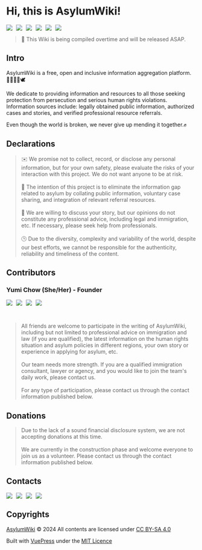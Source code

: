 # Hi, this is **AsylumWiki**!

<p style="display: flex; gap: 10px;">
  <img src="https://img.shields.io/github/stars/AsylumWiki/asylum-wiki?style=flat-square&label=Stars">
  <img src="https://img.shields.io/github/watchers/AsylumWiki/asylum-wiki?style=flat-square&label=Watchers">
  <img src="https://img.shields.io/github/contributors/AsylumWiki/asylum-wiki?style=flat-square&label=Contributors">
  <img src="https://img.shields.io/github/created-at/AsylumWiki/asylum-wiki?style=flat-square&label=CreatedAt">
  <img src="https://img.shields.io/github/last-commit/AsylumWiki/asylum-wiki?display_timestamp=author&style=flat-square&label=Last%20Commit">
  <img src="https://img.shields.io/badge/License-CC_BY%E2%80%93SA_4.0-green?style=flat-square">
</p>

> 🚧 This Wiki is being compiled overtime and will be released ASAP.

## Intro

AsylumWiki is a free, open and inclusive information aggregation platform.🏳️‍🌈🏳️‍⚧️🕊️

We dedicate to providing information and resources to all those seeking protection from persecution and serious human rights violations. Information sources include: legally obtained public information, authorized cases and stories, and verified professional resource referrals.

Even though the world is broken, we never give up mending it together.✊

## Declarations

> ✉️ We promise not to collect, record, or disclose any personal information, but for your own safety, please evaluate the risks of your interaction with this project. We do not want anyone to be at risk.  
> <br>
> 🚀 The intention of this project is to eliminate the information gap related to asylum by collating public information, voluntary case sharing, and integration of relevant referral resources.  
> <br>
> 💝 We are willing to discuss your story, but our opinions do not constitute any professional advice, including legal and immigration, etc. If necessary, please seek help from professionals.  
> <br>
> 🕒 Due to the diversity, complexity and variability of the world, despite our best efforts, we cannot be responsible for the authenticity, reliability and timeliness of the content.

## Contributors

### Yumi Chow (She/Her) - Founder

<p style="display: flex; gap: 10px;">
  <a href="https://x.com/YumiChow916"><img src="https://img.shields.io/badge/Twitter-%40YumiChow916-blue?style=flat-square"></a>
  <a href="https://t.me/yumi916"><img src="https://img.shields.io/badge/Telegram-%40yumi916-blue?style=flat-square"></a>
  <a href="https://github.com/YumiChow"><img src="https://img.shields.io/badge/GitHub-YumiChow-blue?style=flat-square"></a>
  <a href="mailto:info@yumichow.com"><img src="https://img.shields.io/badge/Email-info%40yumichow.com-blue?style=flat-square"></a>
</p>

<br>

> All friends are welcome to participate in the writing of AsylumWiki, including but not limited to professional advice on immigration and law (if you are qualified), the latest information on the human rights situation and asylum policies in different regions, your own story or experience in applying for asylum, etc.  
> <br>
> Our team needs more strength. If you are a qualified immigration consultant, lawyer or agency, and you would like to join the team's daily work, please contact us.  
> <br>
> For any type of participation, please contact us through the contact information published below.

## Donations

> Due to the lack of a sound financial disclosure system, we are not accepting donations at this time.  
> <br>
> We are currently in the construction phase and welcome everyone to join us as a volunteer. Please contact us through the contact information published below.

## Contacts

<p style="display: flex; gap: 10px;">
  <a href="https://x.com/AsylumWiki"><img src="https://img.shields.io/badge/Twitter-%40AsylumWiki-blue?style=flat-square"></a>
  <a href="https://t.me/AsylumWiki"><img src="https://img.shields.io/badge/Telegram-%40AsylumWiki-blue?style=flat-square"></a>
  <a href="https://github.com/AsylumWiki/asylum-wiki/issues"><img src="https://img.shields.io/badge/GitHub-AsylumWiki%2Fasylum%E2%80%93wiki-blue?style=flat-square"></a>
  <a href="mailto:info@asylum.wiki"><img src="https://img.shields.io/badge/Email-info%40asylum.wiki-blue?style=flat-square"></a>
</p>

## Copyrights

[AsylumWiki](https://github.com/AsylumWiki/asylum-wiki) © 2024 All contents are licensed under [CC BY-SA 4.0](https://creativecommons.org/licenses/by-sa/4.0/?ref=chooser-v1)

Built with [VuePress](https://github.com/vuejs/vitepress) under the [MIT Licence](https://github.com/vuejs/vitepress/blob/main/LICENSE)
